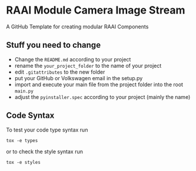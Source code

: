 # RAAI Module Camera Image Stream
A GitHub Template for creating modular RAAI Components

## Stuff you need to change
- Change the ```README.md``` according to your project
- rename the ```your_project_folder``` to the name of your project
- edit ```.gitattributes``` to the new folder
- put your GitHub or Volkswagen email in the setup.py
- import and execute your main file from the project folder into the root ```main.py```
- adjust the ```pyinstaller.spec``` according to your project (mainly the name)

## Code Syntax
To test your code type syntax run

```
tox -e types
```

or to check the style syntax run
```
tox -e styles
```